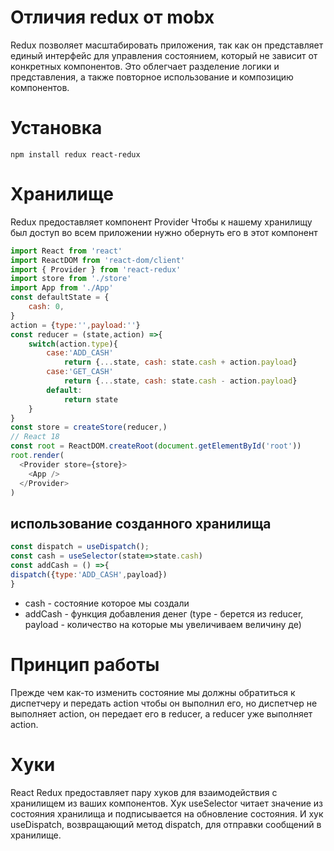 # Отличия redux от mobx 
Redux позволяет масштабировать приложения, так как он представляет единый интерфейс для управления состоянием, который не зависит от конкретных компонентов. Это облегчает разделение логики и представления, а также повторное использование и композицию компонентов. 
# Установка 
~~~ terminal
npm install redux react-redux
~~~
# Хранилище
Redux предоставляет компонент Provider
Чтобы к нашему хранилищу был доступ во всем приложении нужно обернуть его в этот компонент
~~~ js
import React from 'react'
import ReactDOM from 'react-dom/client'
import { Provider } from 'react-redux'
import store from './store'
import App from './App'
const defaultState = {
	cash: 0,
}
action = {type:'',payload:''}
const reducer = (state,action) =>{
	switch(action.type){
		case:'ADD_CASH'
			return {...state, cash: state.cash + action.payload}
		case:'GET_CASH'
			return {...state, cash: state.cash - action.payload}
		default:
			return state
	}
}
const store = createStore(reducer,)
// React 18
const root = ReactDOM.createRoot(document.getElementById('root'))
root.render(
  <Provider store={store}>
    <App />
  </Provider>
)
~~~
## использование созданного хранилища
~~~ js
const dispatch = useDispatch();
const cash = useSelector(state=>state.cash)
const addCash = () =>{
dispatch({type:'ADD_CASH',payload})
}
~~~
- cash - состояние которое мы создали
- addCash - функция добавления денег (type - берется из reducer, payload - количество на которые мы увеличиваем величину де)
# Принцип работы
Прежде чем как-то изменить состояние мы должны обратиться к диспетчеру и передать action чтобы он выполнил его, но диспетчер не выполняет action, он передает его в reducer, а reducer уже выполняет action.
# Хуки 
React Redux предоставляет пару хуков для взаимодействия с хранилищем из ваших компонентов. 
Хук useSelector читает значение из состояния хранилища и подписывается на обновление состояния. И хук useDispatch, возвращающий метод dispatch, для отправки сообщений в хранилище. 
